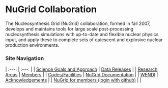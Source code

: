 # NuGrid Collaboration

The Nucleosynthesis Grid (NuGrid) collaboration, formed in fall 2007, develops
and maintains tools for large scale post-processing nucleosynthesis simulations
with up-to-date and flexible nuclear physics input, and apply these to complete
sets of quiescent and explosive nuclear production environments.


### Site Navigation

 | :---:                                               | :---:                           | 
 | [Science Goals and Approach](content/science_goals) | [Data Releases](content/data)   | 
 | [Research Areas](content/research_areas)            | [Members](content/members)      | 
 | [Codes/Facilities](content/codes_collab)            | [NuGrid Documentation](content/NuGridDoc/NuGridDoc_index.md) | 
 | [WENDI](content/wendi)  | [Acknowledgements](content/ack)           |
 | [NuGrid for members (login with github)](https://github.com/NuGrid/NuGrid-for-Members) | |
